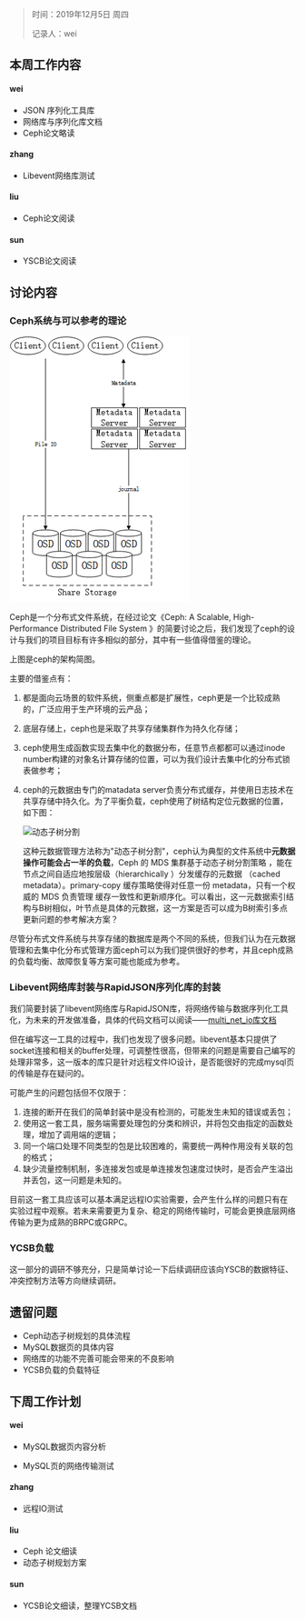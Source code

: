 > 时间：2019年12月5日 周四
>
> 记录人：wei

## 本周工作内容

#### wei

+ JSON 序列化工具库
+ 网络库与序列化库文档
+ Ceph论文略读

#### zhang

+ Libevent网络库测试

#### liu

+ Ceph论文阅读


#### sun

+ YSCB论文阅读

## 讨论内容

### Ceph系统与可以参考的理论

![ceph架构简图](../../images/Mysql-share-bufferpool/ceph架构简图.png)

Ceph是一个分布式文件系统，在经过论文《Ceph: A Scalable, High-Performance Distributed File System 》的简要讨论之后，我们发现了ceph的设计与我们的项目目标有许多相似的部分，其中有一些值得借鉴的理论。

上图是ceph的架构简图。

主要的借鉴点有：

1. 都是面向云场景的软件系统，侧重点都是扩展性，ceph更是一个比较成熟的，广泛应用于生产环境的云产品；

2. 底层存储上，ceph也是采取了共享存储集群作为持久化存储；

3. ceph使用生成函数实现去集中化的数据分布，任意节点都都可以通过inode number构建的对象名计算存储的位置，可以为我们设计去集中化的分布式锁表做参考；

4. ceph的元数据由专门的matadata server负责分布式缓存，并使用日志技术在共享存储中持久化。为了平衡负载，ceph使用了树结构定位元数据的位置，如下图：

   ![动态子树分割](../../image/Mysql-share-bufferpool/动态子树.png)

   这种元数据管理方法称为"动态子树分割"，ceph认为典型的文件系统中**元数据操作可能会占一半的负载**，Ceph 的 MDS 集群基于动态子树分割策略 ，能在节点之间自适应地按层级（hierarchically ）分发缓存的元数据 （cached metadata）。primary-copy 缓存策略使得对任意一份 metadata，只有一个权威的 MDS 负责管理 缓存一致性和更新顺序化。可以看出，这一元数据索引结构与B树相似，叶节点是具体的元数据，这一方案是否可以成为B树索引多点更新问题的参考解决方案？

尽管分布式文件系统与共享存储的数据库是两个不同的系统，但我们认为在元数据管理和去集中化分布式管理方面ceph可以为我们提供很好的参考，并且ceph成熟的负载均衡、故障恢复等方案可能也能成为参考。

### Libevent网络库封装与RapidJSON序列化库的封装

我们简要封装了libevent网络库与RapidJSON库，将网络传输与数据序列化工具化，为未来的开发做准备，具体的代码文档可以阅读——[multi_net_io库文档](../../doc/multi_net_io.md)

但在编写这一工具的过程中，我们也发现了很多问题。libevent基本只提供了socket连接和相关的buffer处理，可调整性很高，但带来的问题是需要自己编写的处理非常多，这一版本的库只是针对远程文件IO设计，是否能很好的完成mysql页的传输是存在疑问的。

可能产生的问题包括但不仅限于：

1. 连接的断开在我们的简单封装中是没有检测的，可能发生未知的错误或丢包；
2. 使用这一套工具，服务端需要处理包的分类和辨识，并将包交由指定的函数处理，增加了调用端的逻辑；
3. 同一个端口处理不同类型的包是比较困难的，需要统一两种作用没有关联的包的格式；
4. 缺少流量控制机制，多连接发包或是单连接发包速度过快时，是否会产生溢出并丢包，这一问题是未知的。

目前这一套工具应该可以基本满足远程IO实验需要，会产生什么样的问题只有在实验过程中观察。若未来需要更为复杂、稳定的网络传输时，可能会更换底层网络传输为更为成熟的BRPC或GRPC。

### YCSB负载

这一部分的调研不够充分，只是简单讨论一下后续调研应该向YSCB的数据特征、冲突控制方法等方向继续调研。

## 遗留问题

+ Ceph动态子树规划的具体流程
+ MySQL数据页的具体内容
+ 网络库的功能不完善可能会带来的不良影响
+ YCSB负载的负载特征

## 下周工作计划

#### wei

+ MySQL数据页内容分析

+ MySQL页的网络传输测试

#### zhang

+ 远程IO测试

#### liu

+ Ceph 论文细读
+ 动态子树规划方案

#### sun

+ YCSB论文细读，整理YCSB文档


